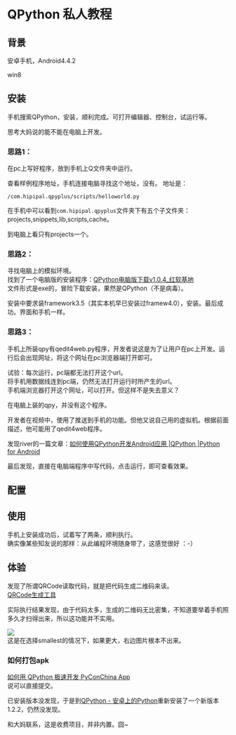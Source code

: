 # QPython 私人教程

## 背景

安卓手机，Android4.4.2  

win8

## 安装

手机搜索QPython，安装，顺利完成。可打开编辑器、控制台，试运行等。  

思考大妈说的能不能在电脑上开发。  

### 思路1：  
在pc上写好程序，放到手机上Q文件夹中运行。  

查看样例程序地址，手机连接电脑寻找这个地址，没有。 
地址是：

    /com.hipipal.qpyplus/scripts/helloworld.py

在手机中可以看到`com.hipipal.qpyplus`文件夹下有五个子文件夹： projects,snippets,lib,scripts,cache。  

到电脑上看只有projects一个。  

### 思路2：  
寻找电脑上的模拟环境。  
找到了一个电脑版的安装程序：[QPython电脑版下载v1.0.4_红软基地](http://www.rsdown.cn/down/37910.html)   
文件形式是exe的，冒险下载安装，果然是QPython（不是病毒）。  

安装中要求装framework3.5（其实本机早已安装过framew4.0），安装。最后成功。界面和手机一样。  


### 思路3：  
手机上所装qpy有qedit4web.py程序，开发者说这是为了让用户在pc上开发。运行后会出现网址，将这个网址在pc浏览器端打开即可。  

试验：每次运行，pc端都无法打开这个url。  
将手机用数据线连到pc端，仍然无法打开运行时所产生的url。  
手机端浏览器打开这个网址，可以打开。但这样不是失去意义？  

在电脑上装的qpy，并没有这个程序。  

开发者在视频中，使用了推送到手机的功能。但他又说自己用的虚拟机。根据前面描述，他可能用了qedit4web程序。  

发现river的一篇文章：[如何使用QPython开发Android应用 |QPython |Python for Android](http://codelab.qpython.org/qpythoncodelab/1st-qpython-app-for-android.html)

最后发现，直接在电脑端程序中写代码，点击运行，即可查看效果。  

## 配置

## 使用

手机上安装成功后，试着写了两条，顺利执行。  
确实像某些知友说的那样：从此编程环境随身带了，这感觉很好 ：-） 

## 体验

发现了所谓QRCode读取代码，就是把代码生成二维码来读。  
[QRCode生成工具](http://qpython.com/#qrcode)  

实际执行结果发现，由于代码太多，生成的二维码无比密集，不知道要举着手机照多久才扫得出来，所以这功能并不实用。  

![](http://7xotr7.com1.z0.glb.clouddn.com/15-12-7/89850340.jpg)  
这是在选择smallest的情况下，如果更大，右边图片根本不出来。    


### 如何打包apk  
[如何用 QPython 极速开发 PyConChina App](http://qpython.org/pyconchina2015/apkbuilder.html)  
说可以直接提交。
 
已安装版本没发现，于是到[QPython - 安卓上的Python](http://www.pgyer.com/qpython)重新安装了一个新版本1.2.2，仍然没发现。  

和大妈联系，这是收费项目，并非内置。囧~